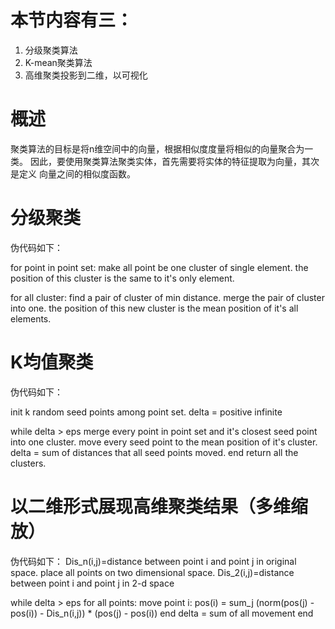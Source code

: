 # 本节内容有三：
1. 分级聚类算法
2. K-mean聚类算法
3. 高维聚类投影到二维，以可视化

# 概述
聚类算法的目标是将n维空间中的向量，根据相似度度量将相似的向量聚合为一类。
因此，要使用聚类算法聚类实体，首先需要将实体的特征提取为向量，其次是定义
向量之间的相似度函数。

# 分级聚类
伪代码如下：

 for point in point set:
    make all point be one cluster of single element.
    the position of this cluster is the same to it\'s only element.

 for all cluster:
    find a pair of cluster of min distance.
    merge the pair of cluster into one.
    the position of this new cluster is the mean position of it\'s all elements.
    
# K均值聚类
伪代码如下：

 init k random seed points among point set.
 delta = positive infinite
 
 while delta > eps
    merge every point in point set and it's closest seed point into one cluster.
    move every seed point to the mean position of it\'s cluster.
    delta = sum of distances that all seed points moved.
 end
 return all the clusters.
 
# 以二维形式展现高维聚类结果（多维缩放）
伪代码如下：
 Dis_n(i,j)=distance between point i and point j in original space.
 place all points on two dimensional space.
 Dis_2(i,j)=distance between point i and point j in 2-d space
 
 while delta > eps
    for all points:
        move point i: pos(i) = sum_j (norm(pos(j) - pos(i)) - Dis_n(i,j)) * (pos(j) - pos(i))
    end
    delta = sum of all movement
 end
    
 